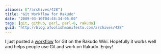 ```yaml
---
aliases: ["/archives/428"]
title: "Git Workflow for Rakudo"
date: "2009-03-10T04:48:34-05:00"
tags: [git, github, perl, perl-6, rakudo]
guid: "http://blog.afoolishmanifesto.com/archives/428"
---
```

I just posted a [workflow](http://wiki.github.com/rakudo/rakudo/frews-recommended-workflow) for Git on the Rakudo Wiki. Hopefully it works well and helps people use Git and work on Rakudo. Enjoy!
